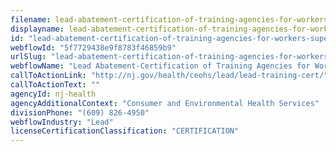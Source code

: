 ```yaml
---
filename: lead-abatement-certification-of-training-agencies-for-workers-supervisors
displayname: lead-abatement-certification-of-training-agencies-for-workers-supervisors
id: "lead-abatement-certification-of-training-agencies-for-workers-supervisors"
webflowId: "5f7729438e9f8783f46859b9"
urlSlug: "lead-abatement-certification-of-training-agencies-for-workers-supervisors"
webflowName: "Lead Abatement-Certification of Training Agencies for Workers & Supervisors"
callToActionLink: "http://nj.gov/health/ceohs/lead/lead-training-cert/"
callToActionText: ""
agencyId: nj-health
agencyAdditionalContext: "Consumer and Environmental Health Services"
divisionPhone: "(609) 826-4950"
webflowIndustry: "Lead"
licenseCertificationClassification: "CERTIFICATION"
---
```

